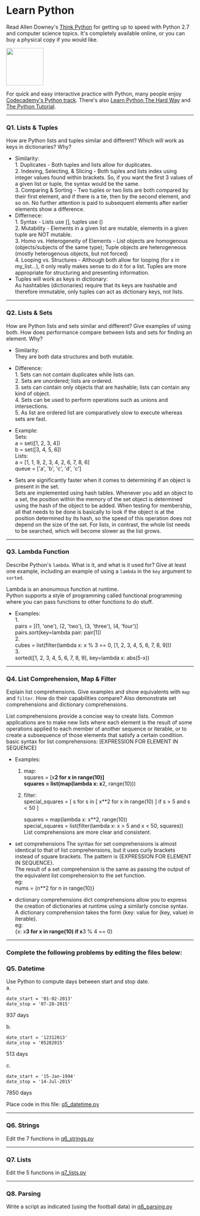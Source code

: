 # Learn Python

Read Allen Downey's [Think Python](http://www.greenteapress.com/thinkpython/) for getting up to speed with Python 2.7 and computer science topics. It's completely available online, or you can buy a physical copy if you would like.

<a href="http://www.greenteapress.com/thinkpython/"><img src="img/think_python.png" style="width: 100px;" target="_blank"></a>

For quick and easy interactive practice with Python, many people enjoy [Codecademy's Python track](http://www.codecademy.com/en/tracks/python). There's also [Learn Python The Hard Way](http://learnpythonthehardway.org/book/) and [The Python Tutorial](https://docs.python.org/2/tutorial/).

---

### Q1. Lists &amp; Tuples

How are Python lists and tuples similar and different? Which will work as keys in dictionaries? Why?

* Similarity:  
        1. Duplicates - Both tuples and lists allow for duplicates.  
        2. Indexing, Selecting, & Slicing - Both tuples and lists index using integer values found within brackets. So, if you want the first 3 values of a given list or tuple, the syntax would be the same.  
        3. Comparing & Sorting - Two tuples or two lists are both compared by their first element, and if there is a tie, then by the second element, and so on. No further attention is paid to subsequent elements after earlier elements show a difference.  
* Differnece:  
        1. Syntax - Lists use [], tuples use ()  
        2. Mutability - Elements in a given list are mutable, elements in a given tuple are NOT mutable.  
        3. Homo vs. Heterogeneity of Elements - List objects are homogenous (objects/subjects of the same type); Tuple objects are heterogeneous (mostly heterogenous objects, but not forced)  
        4. Looping vs. Structures - Although both allow for looping (for x in my_list...), it only really makes sense to do it for a list. Tuples are more appropriate for structuring and presenting information.  
* Tuples will work as keys in dictionary:  
        As hashtables (dictionaries) require that its keys are hashable and therefore immutable, only tuples can act as dictionary keys, not lists.  
   
    
    

---

### Q2. Lists &amp; Sets

How are Python lists and sets similar and different? Give examples of using both. How does performance compare between lists and sets for finding an element. Why?

* Similarity:  
They are both data structures and both mutable.  
* Difference:  
        1. Sets can not contain duplicates while lists can.  
        2. Sets are unordered; lists are ordered.  
        3. sets can contain only objects that are hashable; lists can contain any kind of object.   
        4. Sets can be used to perform operations such as unions and intersections.   
        5. As list are ordered list are comparatively slow to execute whereas sets are fast.  
* Example:  
        Sets:  
            a = set([1, 2, 3, 4])  
            b = set([3, 4, 5, 6])  
        Lists:  
            a = [1, 1, 9, 2, 3, 4, 2, 6, 7, 8, 6]  
            queue = ['a', 'b', 'c', 'd', 'c']  
    
* Sets are significantly faster when it comes to determining if an object is present in the set.  
        Sets are implemented using hash tables. Whenever you add an object to a set, the position within the memory of the set object is determined using the hash of the object to be added. When testing for membership, all that needs to be done is basically to look if the object is at the position determined by its hash, so the speed of this operation does not depend on the size of the set. For lists, in contrast, the whole list needs to be searched, which will become slower as the list grows.  
    
    

---

### Q3. Lambda Function

Describe Python's `lambda`. What is it, and what is it used for? Give at least one example, including an example of using a `lambda` in the `key` argument to `sorted`.

Lambda is an anonumous function at runtime.  
Python supports a style of programming called functional programming where you can pass functions to other functions to do stuff.   
* Examples:  
    1.  
        pairs = [(1, 'one'), (2, 'two'), (3, 'three'), (4, 'four')]  
        pairs.sort(key=lambda pair: pair[1])  
    2.  
        cubes = list(filter(lambda x: x % 3 == 0, [1, 2, 3, 4, 5, 6, 7, 8, 9]))  
    3.  
        sorted([1, 2, 3, 4, 5, 6, 7, 8, 9], key=lambda x: abs(5-x))  

---

### Q4. List Comprehension, Map &amp; Filter

Explain list comprehensions. Give examples and show equivalents with `map` and `filter`. How do their capabilities compare? Also demonstrate set comprehensions and dictionary comprehensions.

List comprehensions provide a concise way to create lists. Common applications are to make new lists where each element is the result of some operations applied to each member of another sequence or iterable, or to create a subsequence of those elements that satisfy a certain condition.  
basic syntax for list comprehensions: [EXPRESSION FOR ELEMENT IN SEQUENCE]  
* Examples:  
    1. map:  
        squares = [x**2 for x in range(10)]  
        squares = list(map(lambda x: x**2, range(10)))  
    2. filter:  
        special_squares = [ s for s in [ x**2 for x in range(10) ] if s > 5 and s < 50 ]    
      
        squares = map(lambda x: x**2, range(10))  
        special_squares = list(filter(lambda x: x > 5 and x < 50, squares))    
    List comprehensions are more clear and consistent.  

* set comprehensions
        The syntax for set comprehensions is almost identical to that of list comprehensions, but it uses curly brackets instead of square brackets. The pattern is {EXPRESSION FOR ELEMENT IN SEQUENCE}.  
        The result of a set comprehension is the same as passing the output of the equivalent list comprehension to the set function.  
        eg:  
        nums = {n**2 for n in range(10)}  
* dictionary comprehensions
        dict comprehensions allow you to express the creation of dictionaries at runtime using a similarly concise syntax.  
        A dictionary comprehension takes the form {key: value for (key, value) in iterable}.   
        eg:  
        {x: x**3 for x in range(10) if x**3 % 4 == 0}  

---

### Complete the following problems by editing the files below:

### Q5. Datetime
Use Python to compute days between start and stop date.   
a.  

```
date_start = '01-02-2013'    
date_stop = '07-28-2015'
```
937 days

b.  
```
date_start = '12312013'  
date_stop = '05282015'  
```

513 days

c.  
```
date_start = '15-Jan-1994'      
date_stop = '14-Jul-2015'  
```

7850 days

Place code in this file: [q5_datetime.py](python/q5_datetime.py)

---

### Q6. Strings
Edit the 7 functions in [q6_strings.py](python/q6_strings.py)

---

### Q7. Lists
Edit the 5 functions in [q7_lists.py](python/q7_lists.py)

---

### Q8. Parsing
Write a script as indicated (using the football data) in [q8_parsing.py](python/q8_parsing.py)





